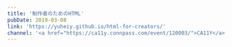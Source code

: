 ```yaml
---
title: '制作者のためのHTML'
pubDate: 2019-03-08
link: 'https://yuheiy.github.io/html-for-creators/'
channel: '<a href="https://ca11y.connpass.com/event/120003/">CA11Y</a>'
---
```

